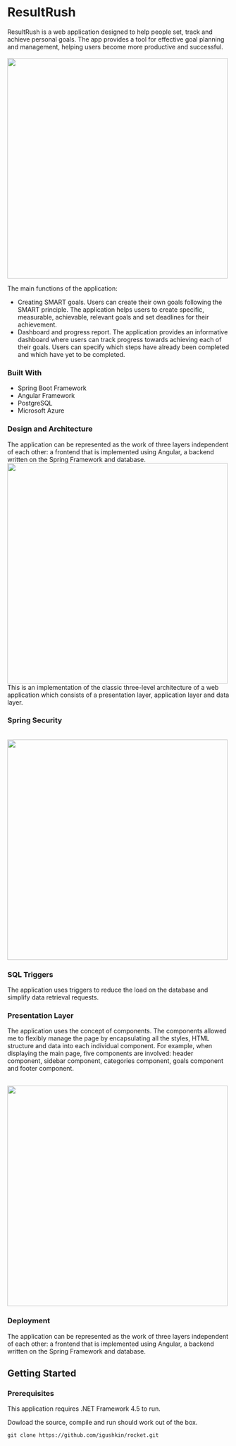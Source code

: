 # ResultRush

ResultRush is a web application designed to help people set, track and achieve personal goals. The app provides a tool for effective goal planning and management, helping users become more productive and successful.  
<br>
<img src="https://github.com/igushkin/result-rush/assets/106703296/e1adf4f2-484c-48d0-9e98-9d64112b045f" width=500px >
<br>

The main functions of the application:  
* Creating SMART goals. Users can create their own goals following the SMART principle. The application helps users to create specific, measurable, achievable, relevant goals and set deadlines for their achievement.
* Dashboard and progress report. The application provides an informative dashboard where users can track progress towards achieving each of their goals. Users can specify which steps have already been completed and which have yet to be completed.

### Built With

* Spring Boot Framework
* Angular Framework
* PostgreSQL
* Microsoft Azure

### Design and Architecture
The application can be represented as the work of three layers independent of each other: a frontend that is implemented using Angular, a backend written on the Spring Framework and database.
<br>
<img src="https://github.com/igushkin/result-rush/blob/main/examples/design.jpg?raw=true" width=500px>
<br>
This is an implementation of the classic three-level architecture of a web application which consists of a presentation layer, application layer and data layer.

### Spring Security

<br>
<img src="https://github.com/igushkin/result-rush/blob/main/examples/security.png?raw=true" width=500px>
<br>

### SQL Triggers

The application uses triggers to reduce the load on the database and simplify data retrieval requests.

### Presentation Layer

The application uses the concept of components. The components allowed me to flexibly manage the page by encapsulating all the styles, HTML structure and data into each individual component. For example, when displaying the main page, five components are involved: header component, sidebar component, categories component, goals component and footer component.

<br>
<img src="https://github.com/igushkin/result-rush/blob/main/examples/angular-components.jpg?raw=true" width=500px>
<br>

### Deployment

The application can be represented as the work of three layers independent of each other: a frontend that is implemented using Angular, a backend written on the Spring Framework and database.

## Getting Started
### Prerequisites
This application requires .NET Framework 4.5 to run. 

Dowload the source, compile and run should work out of the box.

```
git clone https://github.com/igushkin/rocket.git
```

